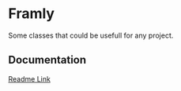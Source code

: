 # Framly

Some classes that could be usefull for any project. 

## Documentation
[Readme Link](https://docs.google.com/document/d/1xSUyvxBCm9Do5Z0bWjpOW-sw_maxQLITCPAcB-PI9bs/edit)